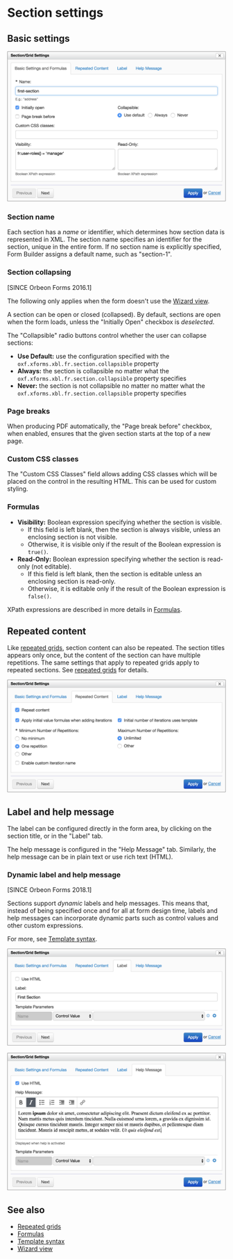 # Section settings

## Basic settings

![](images/section-settings.png)

### Section name

Each section has a _name_ or identifier, which determines how section data is represented in XML. The section name specifies an identifier for the section, unique in the entire form. If no section name is explicitly specified, Form Builder assigns a default name, such as "section-1".

### Section collapsing

\[SINCE Orbeon Forms 2016.1\]

The following only applies when the form doesn't use the [Wizard view](../form-runner/feature/wizard-view.md).

A section can be open or closed (collapsed). By default, sections are open when the form loads, unless the "Initially Open" checkbox is *deselected*.

The "Collapsible" radio buttons control whether the user can collapse sections:

- __Use Default:__ use  the configuration specified with the `oxf.xforms.xbl.fr.section.collapsible` property
- __Always:__ the section is collapsible no matter what the `oxf.xforms.xbl.fr.section.collapsible` property specifies
- __Never:__ the section is not collapsible no matter no matter what the `oxf.xforms.xbl.fr.section.collapsible` property specifies

### Page breaks

When producing PDF automatically, the "Page break before" checkbox, when enabled, ensures that the given section starts at the top of a new page. 

### Custom CSS classes

The "Custom CSS Classes" field allows adding CSS classes which will be placed on the control in the resulting HTML. This can be used for custom styling.

### Formulas

* **Visibility:** Boolean expression specifying whether the section is visible.
    * If this field is left blank, then the section is always visible, unless an enclosing section is not visible.
    * Otherwise, it is visible only if the result of the Boolean expression is `true()`.
* **Read-Only:** Boolean expression specifying whether the section is read-only (not editable).
    * If this field is left blank, then the section is editable unless an enclosing section is read-only.
    * Otherwise, it is editable only if the result of the Boolean expression is `false()`.

XPath expressions are described in more details in [Formulas](formulas.md).

## Repeated content

Like [repeated grids](repeated-grids.md), section content can also be repeated. The section titles appears only once, but
the content of the section can have multiple repetitions. The same settings that apply to repeated grids apply to
repeated sections. See [repeated grids](repeated-grids.md) for details.

![](images/section-settings-repeat.png)

## Label and help message

The label can be configured directly in the form area, by clicking on the section title, or in the "Label" tab.

The help message is configured in the "Help Message" tab. Similarly, the help message can be in plain text or use rich text (HTML). 

### Dynamic label and help message

[SINCE Orbeon Forms 2018.1]

Sections support *dynamic* labels and help messages. This means that, instead of being specified once and for all at form design time, labels and help messages can incorporate dynamic parts such as control values and other custom expressions.

For more, see [Template syntax](template-syntax.md).

![](images/section-settings-label.png)

![](images/section-settings-help.png)

## See also

- [Repeated grids](repeated-grids.md)
- [Formulas](formulas.md)
- [Template syntax](template-syntax.md)
- [Wizard view](../form-runner/feature/wizard-view.md)
